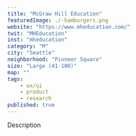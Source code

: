 ```yaml
---
title: "McGraw Hill Education"
featuredImage: ./-hamburgers.png
website: "https://www.mheducation.com/"
twit: "MHEducation"
inst: "mheducation"
category: "M"
city: "Seattle"
neighborhood: "Pioneer Square"
size: "Large (41-100)"
map: ""
tags:
    - ux/ui
    - product
    - research
published: true
---
```


Description
